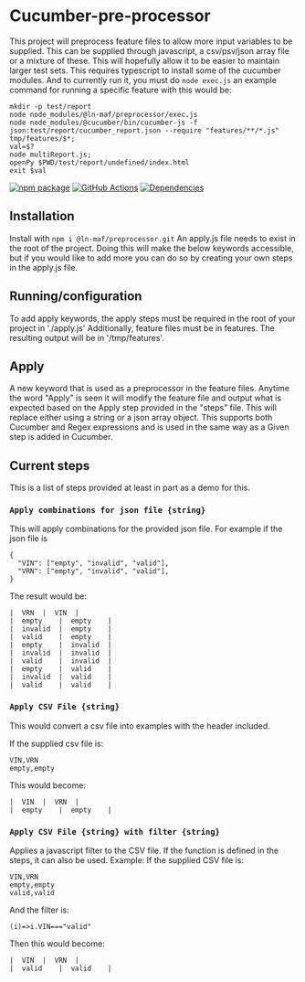 # Cucumber-pre-processor
This project will preprocess feature files to allow more input variables to be supplied.  This can be supplied through javascript, a csv/psv/json array file or a mixture of these.  This will hopefully allow it to be easier to maintain larger test sets.  This requires typescript to install some of the cucumber modules. And to currently run it, you must do `node exec.js` an example command for running a specific feature with this would be:
```
mkdir -p test/report
node node_modules/@ln-maf/preprocessor/exec.js
node node_modules/@cucumber/bin/cucumber-js -f json:test/report/cucumber_report.json --require "features/**/*.js" tmp/features/$*; 
val=$?
node multiReport.js; 
openPy $PWD/test/report/undefined/index.html
exit $val
```

[![npm package][npm-image]][npm-url] 
[![GitHub Actions](https://github.com/hpcc-systems/MAF/workflows/Build/badge.svg)](https://github.com/hpcc-systems/MAF/actions)
[![Dependencies][dep-image]][dep-url]



## Installation
Install with `npm i @ln-maf/preprocessor.git`
An apply.js file needs to exist in the root of the project.  Doing this will make the below keywords accessible, but if you would like to add more you can do so by creating your own steps in the apply.js file.

## Running/configuration
To add apply keywords, the apply steps must be required in the root of your project in './apply.js' Additionally, feature files must be in features.  The resulting output will be in '/tmp/features'.

## Apply
A new keyword that is used as a preprocessor in the feature files.  Anytime the word "Apply" is seen it will modify the feature file and output what is expected based on the Apply step provided in the "steps" file.  This will replace either using a string or a json array object.  This supports both Cucumber and Regex expressions and is used in the same way as a Given step is added in Cucumber. 

## Current steps
This is a list of steps provided at least in part as a demo for this. 
### `Apply combinations for json file {string}`
This will apply combinations for the provided json file.  For example if the json file is
```
{
  "VIN": ["empty", "invalid", "valid"],
  "VRN": ["empty", "invalid", "valid"],
}
```
The result would be:
```
|  VRN	|  VIN	|
|  empty	|  empty	|
|  invalid	|  empty	|
|  valid	|  empty	|
|  empty	|  invalid	|
|  invalid	|  invalid	|
|  valid	|  invalid	|
|  empty	|  valid	|
|  invalid	|  valid	|
|  valid	|  valid	|
```
  
### `Apply CSV File {string}`
This would convert a csv file into examples with the header included.  

If the supplied csv file is:
```
VIN,VRN
empty,empty
```
This would become:
```
|  VIN	|  VRN	|
|  empty	|  empty	|
```


### `Apply CSV File {string} with filter {string}`
Applies a javascript filter to the CSV file.  If the function is defined in the steps, it can also be used.
Example:
If the supplied CSV file is:
```
VIN,VRN
empty,empty
valid,valid
```	

And the filter is:
```
(i)=>i.VIN==="valid"
```
Then this would become:
```
|  VIN	|  VRN	|
|  valid	|  valid	|
```
[npm-image]:https://img.shields.io/npm/v/@ln-maf/preprocessor.svg
[npm-url]:https://www.npmjs.com/package/@ln-maf/preprocessor
[dep-image]:https://david-dm.org/hpcc-systems/MAF.svg?path=packages%2Fpreprocessor
[dep-url]:https://david-dm.org/hpcc-systems/MAF?path=packages%2Fpreprocessor
